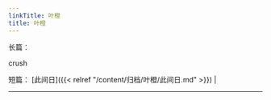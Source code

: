 ```yaml
---
linkTitle: 叶橙
title: 叶橙
---
```


长篇：

crush

短篇：
[此间日]({{< relref "/content/归档/叶橙/此间日.md" >}}) |

---